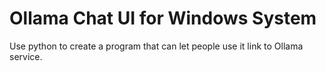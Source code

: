 # Ollama Chat UI for Windows System
Use python to create a program that can let people use it link to Ollama service.
